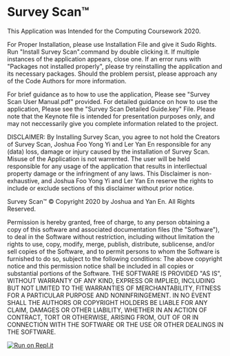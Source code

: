 # Survey Scan™
This Application was Intended for the Computing Coursework 2020. 

For Proper Installation, please use Installation File and give it Sudo Rights. Run "Install Survey Scan".command by double clicking it. If multiple instances of the application appears, close one. If an error runs with "Packages not installed properly", please try reinstalling the application and its necessary packages. Should the problem persist, please approach any of the Code Authors for more information. 

For brief guidance as to how to use the application, Please see "Survey Scan User Manual.pdf" provided. For detailed guidance on how to use the application, Please see the "Survey Scan Detailed Guide.key" File. Please note that the Keynote file is intended for presentation purposes only, and may not neccessarily give you complete information related to the project.

DISCLAIMER: By Installing Survey Scan, you agree to not hold the Creators of Survey Scan, Joshua Foo Yong Yi and Ler Yan En responsible for any (data) loss, damage or injury caused by the installation of Survey Scan. Misuse of the Application is not warrented. The user will be held responsible for any usage of the application that results in interllectual property damage or the infringment of any laws. This Disclaimer is non-exhaustive, and Joshua Foo Yong Yi and Ler Yan En reserve the rights to include or exclude sections of this disclaimer without prior notice. 

Survey Scan™ © Copyright 2020 by Joshua and Yan En. All Rights Reserved. 

Permission is hereby granted, free of charge, to any person obtaining a copy of this software and associated documentation files (the "Software"), to deal in the Software without restriction, including without limitation the rights to use, copy, modify, merge, publish, distribute, sublicense, and/or sell copies of the Software, and to permit persons to whom the Software is furnished to do so, subject to the following conditions:
The above copyright notice and this permission notice shall be included in all copies or substantial portions of the Software.
THE SOFTWARE IS PROVIDED "AS IS", WITHOUT WARRANTY OF ANY KIND, EXPRESS OR IMPLIED, INCLUDING BUT NOT LIMITED TO THE WARRANTIES OF MERCHANTABILITY, FITNESS FOR A PARTICULAR PURPOSE AND NONINFRINGEMENT. IN NO EVENT SHALL THE AUTHORS OR COPYRIGHT HOLDERS BE LIABLE FOR ANY CLAIM, DAMAGES OR OTHER LIABILITY, WHETHER IN AN ACTION OF CONTRACT, TORT OR OTHERWISE, ARISING FROM, OUT OF OR IN CONNECTION WITH THE SOFTWARE OR THE USE OR OTHER DEALINGS IN THE SOFTWARE.

[![Run on Repl.it](https://repl.it/badge/github/joshuafoo/Survey-Scan)](https://repl.it/github/joshuafoo/Survey-Scan)
